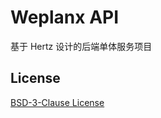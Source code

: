 # Weplanx API

基于 Hertz 设计的后端单体服务项目

## License

[BSD-3-Clause License](https://github.com/weplanx/server-go/blob/main/LICENSE)